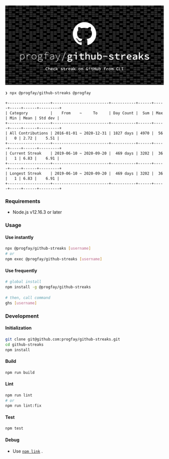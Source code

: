 <p align="center">
  <img src="/.github/thumbnail.png">
</p>

```
❯ npx @progfay/github-streaks @progfay

+-------------------+-------------------------+-----------+------+-----+-----+------+---------+
| Category          |    From    ~     To     | Day Count |  Sum | Max | Min | Mean | Std dev |
+-------------------+-------------------------+-----------+------+-----+-----+------+---------+
| All Contributions | 2016-01-01 ~ 2020-12-31 | 1827 days | 4970 |  56 |   0 | 2.72 |    5.51 |
+-------------------+-------------------------+-----------+------+-----+-----+------+---------+
| Current Streak    | 2019-06-10 ~ 2020-09-20 |  469 days | 3202 |  36 |   1 | 6.83 |    6.91 |
+-------------------+-------------------------+-----------+------+-----+-----+------+---------+
| Longest Streak    | 2019-06-10 ~ 2020-09-20 |  469 days | 3202 |  36 |   1 | 6.83 |    6.91 |
+-------------------+-------------------------+-----------+------+-----+-----+------+---------+
```

### Requirements

- Node.js v12.16.3 or later


### Usage

#### Use instantly

```sh
npx @progfay/github-streaks [username]
# or
npm exec @progfay/github-streaks [username]
```

#### Use frequently

```sh
# global install
npm install -g @progfay/github-streaks

# then, call command
ghs [username]
```


### Development

#### Initialization

```sh
git clone git@github.com:progfay/github-streaks.git
cd github-streaks
npm install
```


#### Build

```sh
npm run build
```


#### Lint

```sh
npm run lint
# or
npm run lint:fix
```


#### Test

```sh
npm test
```


#### Debug

- Use [`npm link`](https://docs.npmjs.com/cli/link.html) .
